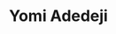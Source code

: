 ---
title: Yomi Adedeji
featured_image: /uploads/people/team.jpg
name: Yomi Adedeji
designation: CEO
profile: executive
position: 1
image: /uploads/people/yomi.jpg
summary: |-
    Tim Cook is the CEO of Apple and serves on its Board of Directors.
detail: |-
    At Clearleft, Jerlyn helps improve the way businesses engage with their customers. She uses design to make the complex look clear and meaningful to end users.

    Kate Adams is Apple’s general counsel and senior vice president of Legal and Global Security, reporting to CEO Tim Cook.

    Kate serves on the company’s executive team and oversees all legal matters, including corporate governance, intellectual property, litigation and securities compliance, global security and privacy.

    Kate earned a bachelor’s degree in Comparative Literature from Brown University and a law degree from the University of Chicago Law School.
---